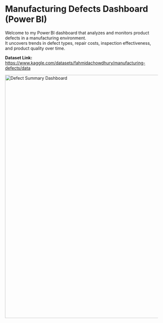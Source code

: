 # Manufacturing Defects Dashboard (Power BI)

Welcome to my Power BI dashboard that analyzes and monitors product defects in a manufacturing environment.  
It uncovers trends in defect types, repair costs, inspection effectiveness, and product quality over time.

**Dataset Link:** <https://www.kaggle.com/datasets/fahmidachowdhury/manufacturing-defects/data>

<img src="https://github.com/user-attachments/assets/aa102d24-1bbc-446e-b675-645dd7f872ab" alt="Defect Summary Dashboard" width="800"/>

